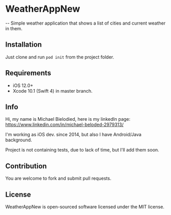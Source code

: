 # WeatherAppNew
--
Simple weather application that shows a list of cities and current weather in them.

## Installation

Just clone and run `pod init` from the project folder.

## Requirements

* iOS 12.0+
* Xcode 10.1 (Swift 4) in master branch.

## Info

Hi, my name is Michael Bielodied, here is my linkedIn page: https://www.linkedin.com/in/michael-beloded-2979313/

I'm working as iOS dev. since 2014, but also I have Android/Java background.

Project is not containing tests, due to lack of time, but I'll add them soon.

## Contribution

You are welcome to fork and submit pull requests.

## License

WeatherAppNew is open-sourced software licensed under the MIT license.